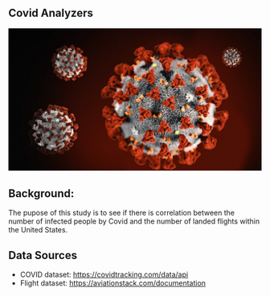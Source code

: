 ## Covid Analyzers

![Coronavirus-COVID-19-AP_GB-1-1](Images/Coronavirus-COVID-19-AP_GB-1-1.jpg)

## Background:
The pupose of this study is to see if there is correlation between the number of infected people by Covid and the number of landed flights within the United States. 

## Data Sources

* COVID dataset: https://covidtracking.com/data/api
* Flight dataset: https://aviationstack.com/documentation

##
